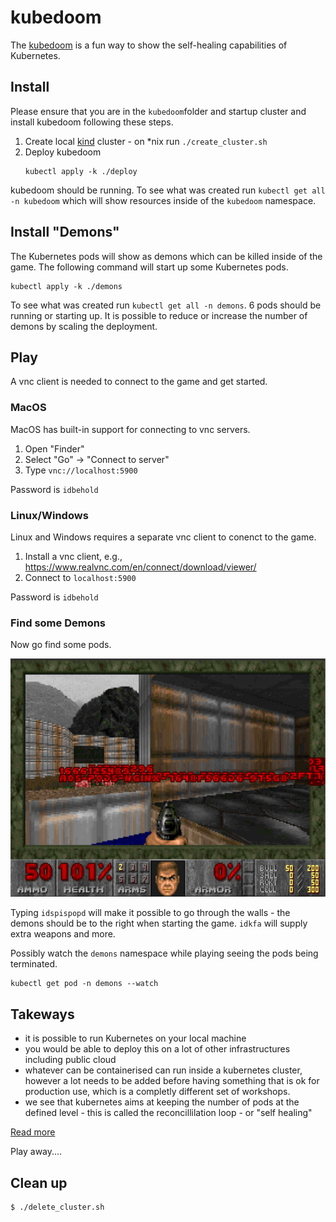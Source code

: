 # kubedoom

The [kubedoom](https://github.com/storax/kubedoom) is a fun way to show the
self-healing capabilities of Kubernetes.

## Install
Please ensure that you are in the `kubedoom`folder and startup cluster and install kubedoom following these steps.

1. Create local [kind](https://kind.sigs.k8s.io/) cluster - on *nix run `./create_cluster.sh`
2. Deploy kubedoom
   ```console
   kubectl apply -k ./deploy
   ```

kubedoom should be running. To see what was created run `kubectl get all -n kubedoom` which
will show resources inside of the `kubedoom` namespace.

## Install "Demons"

The Kubernetes pods will show as demons which can be killed inside of the game. The following
command will start up some Kubernetes pods.

```console
kubectl apply -k ./demons
```

To see what was created run `kubectl get all -n demons`. 6 pods should be running or starting up.
It is possible to reduce or increase the number of demons by scaling the deployment.

## Play

A vnc client is needed to connect to the game and get started.

### MacOS
MacOS has built-in support for connecting to vnc servers.

1. Open "Finder"
2. Select "Go" -> "Connect to server"
3. Type `vnc://localhost:5900`

Password is `idbehold`

### Linux/Windows
Linux and Windows requires a separate vnc client to conenct to the game.

1. Install a vnc client, e.g., https://www.realvnc.com/en/connect/download/viewer/
2. Connect to `localhost:5900`

Password is `idbehold`


### Find some Demons

Now go find some pods.

![Doom](doom.png)

Typing `idspispopd` will make it possible to go through the walls - the demons should
be to the right when starting the game. `idkfa` will supply extra weapons and more.

Possibly watch the `demons` namespace while playing seeing the pods being terminated.

```console
kubectl get pod -n demons --watch
```

## Takeways
 - it is possible to run Kubernetes on your local machine
 - you would be able to deploy this on a lot of other infrastructures including public cloud
 - whatever can be containerised can run inside a kubernetes cluster, however a lot needs
   to be added before having something that is ok for production use, which is a completly
   different set of workshops.
 - we see that kubernetes aims at keeping the number of pods at the defined level - this
   is called the reconcillilation loop - or "self healing"

[Read more](https://opensource.com/article/21/6/kube-doom)

Play away....

## Clean up
```console
$ ./delete_cluster.sh
```
